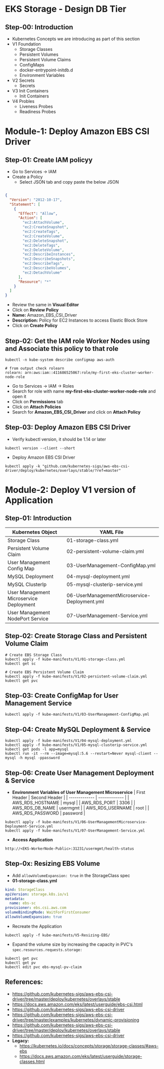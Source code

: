 # EKS Storage - Design DB Tier

## Step-00: Introduction
- Kubernetes Concepts we are introducing as part of this section
- V1 Foundation
  - Storage Classes
  - Persistent Volumes
  - Persistent Volume Claims
  - ConfigMaps
  - docker-entrypoint-initdb.d 
  - Environment Variables
- V2 Secrets  
  - Secrets
- V3 Init Containers
  - Init Containers
- V4 Probles
  - Liveness Probes
  - Readiness Probes

# Module-1: Deploy Amazon EBS CSI Driver

## Step-01:  Create IAM policyy
- Go to Services -> IAM
- Create a Policy 
  - Select JSON tab and copy paste the below JSON
```json

{
  "Version": "2012-10-17",
  "Statement": [
    {
      "Effect": "Allow",
      "Action": [
        "ec2:AttachVolume",
        "ec2:CreateSnapshot",
        "ec2:CreateTags",
        "ec2:CreateVolume",
        "ec2:DeleteSnapshot",
        "ec2:DeleteTags",
        "ec2:DeleteVolume",
        "ec2:DescribeInstances",
        "ec2:DescribeSnapshots",
        "ec2:DescribeTags",
        "ec2:DescribeVolumes",
        "ec2:DetachVolume"
      ],
      "Resource": "*"
    }
  ]
}
```
  - Review the same in **Visual Editor** 
  - Click on **Review Policy**
  - **Name:** Amazon_EBS_CSI_Driver
  - **Description:** Policy for EC2 Instances to access Elastic Block Store
  - Click on **Create Policy**

## Step-02: Get the IAM role Worker Nodes using and Associate this policy to that role
```
kubectl -n kube-system describe configmap aws-auth

# from output check rolearn
rolearn: arn:aws:iam::411686525067:role/my-first-eks-cluster-worker-node-role
```
- Go to Services -> IAM -> Roles 
- Search for role with name **my-first-eks-cluster-worker-node-role** and open it
- Click on **Permissions** tab
- Click on **Attach Policies**
- Search for **Amazon_EBS_CSI_Driver** and click on **Attach Policy**

## Step-03: Deploy Amazon EBS CSI Driver  
- Verify kubectl version, it should be 1.14 or later
```
kubectl version --client --short
```
- Deploy Amazon EBS CSI Driver
```
kubectl apply -k "github.com/kubernetes-sigs/aws-ebs-csi-driver/deploy/kubernetes/overlays/stable/?ref=master"
```

# Module-2: Deploy V1 version of Application 

## Step-01: Introduction
| Kubernetes Object  | YAML File |
| ------------- | ------------- |
| Storage Class  | 01-storage-class.yml |
| Persistent Volume Claim | 02-persistent-volume-claim.yml   |
| User Management Config Map  | 03-UserManagement-ConfigMap.yml  |
| MySQL Deployment  | 04-mysql-deployment.yml  |
| MySQL ClusterIp  | 05-mysql-clusterip-service.yml  |
| User Management Microservice Deployment  | 06-UserManagementMicroservice-Deployment.yml  |
| User Management NodePort Service  | 07-UserManagement-Service.yml  |

## Step-02: Create Storage Class and Persistent Volume Claim
```
# Create EBS Storage Class
kubectl apply -f kube-manifests/V1/01-storage-class.yml
kubectl get sc

# Create EBS Persistent Volume Claim
kubectl apply -f kube-manifests/V1/02-persistent-volume-claim.yml 
kubectl get pvc 
```
## Step-03: Create ConfigMap for User Management Service 
```
kubectl apply -f kube-manifests/V1/03-UserManagement-ConfigMap.yml
```
## Step-04: Create MySQL Deployment & Service
```
kubectl apply -f kube-manifests/V1/04-mysql-deployment.yml
kubectl apply -f kube-manifests/V1/05-mysql-clusterip-service.yml
kubectl get pods -l app=mysql
kubectl run -it --rm --image=mysql:5.6 --restart=Never mysql-client -- mysql -h mysql -ppassword
```

## Step-06: Create User Management Deployment & Service
- **Environment Variables of User Management Microservice**
| First Header  | Second Header |
| ------------- | ------------- |
| AWS_RDS_HOSTNAME  | mysql |
| AWS_RDS_PORT  | 3306  |
| AWS_RDS_DB_NAME  | usermgmt  |
| AWS_RDS_USERNAME  | root  |
| AWS_RDS_PASSWORD | password  |

```
kubectl apply -f kube-manifests/V1/06-UserManagementMicroservice-Deployment-Service.yml
kubectl apply -f kube-manifests/V1/07-UserManagement-Service.yml
```
- **Access Application**
```
http://<EKS-WorkerNode-Public>:31231/usermgmt/health-status
```




## Step-0x: Resizing EBS Volume
- Add `allowVolumeExpansion: true` in the StorageClass spec
- **01-storage-class.yml**
```yml
kind: StorageClass
apiVersion: storage.k8s.io/v1
metadata:
  name: ebs-sc
provisioner: ebs.csi.aws.com
volumeBindingMode: WaitForFirstConsumer
allowVolumeExpansion: true
```
- Recreate the Application
```
kubectl apply -f kube-manifests/V5-Resizing-EBS/
```
- Expand the volume size by increasing the capacity in PVC's `spec.resources.requests.storage:`
```
kubectl get pvc
kubectl get pv
kubectl edit pvc ebs-mysql-pv-claim
```


## References:
- https://github.com/kubernetes-sigs/aws-ebs-csi-driver/tree/master/deploy/kubernetes/overlays/stable
- https://docs.aws.amazon.com/eks/latest/userguide/ebs-csi.html
- https://github.com/kubernetes-sigs/aws-ebs-csi-driver
- https://github.com/kubernetes-sigs/aws-ebs-csi-driver/tree/master/examples/kubernetes/dynamic-provisioning
- https://github.com/kubernetes-sigs/aws-ebs-csi-driver/tree/master/deploy/kubernetes/overlays/stable
- https://github.com/kubernetes-sigs/aws-ebs-csi-driver
- **Legacy:** 
  - https://kubernetes.io/docs/concepts/storage/storage-classes/#aws-ebs
  - https://docs.aws.amazon.com/eks/latest/userguide/storage-classes.html